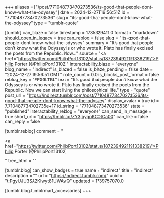 +++
aliases = ["/post/771048773470273536/its-good-that-people-dont-know-what-the-odyssey"]
date = 2024-12-27T19:56:51Z
id = "771048773470273536"
slug = "its-good-that-people-dont-know-what-the-odyssey"
type = "tumblr-quote"

[tumblr]
can_blaze = false
timestamp = 1735329411.0
format = "markdown"
should_open_in_legacy = true
can_reblog = false
slug = "its-good-that-people-dont-know-what-the-odyssey"
summary = "It’s good that people don’t know what the Odyssey is or who wrote it. Plato has finally excised the poets from the Republic. Now..."
source = "<a href=\"https://twitter.com/PhilipPort13102/status/1872394921191338219\">Philip Porter (@PhilipPort13102)</a>"
interactability_blaze = "everyone"
blog_name = "indirect"
is_blazed = false
is_blaze_pending = false
date = "2024-12-27 19:56:51 GMT"
note_count = 0.0
is_blocks_post_format = false
reblog_key = "FP56LTBL"
text = "It’s good that people don’t know what the Odyssey is or who wrote it. Plato has finally excised the poets from the Republic. Now we can start living the philosophical life."
type = "quote"
post_url = "https://indirect.tumblr.com/post/771048773470273536/its-good-that-people-dont-know-what-the-odyssey"
display_avatar = true
id = 7.710487734702735e+17
id_string = "771048773470273536"
state = "published"
interactability_reblog = "everyone"
can_send_in_message = true
short_url = "https://tmblr.co/ZY3jbygpKCOtCa00"
can_like = false
can_reply = false

[tumblr.reblog]
comment = "<p><a href=\"https://twitter.com/PhilipPort13102/status/1872394921191338219\">Philip Porter (@PhilipPort13102)</a></p>"
tree_html = ""

[tumblr.blog]
can_show_badges = true
name = "indirect"
title = "indirect"
description = ""
url = "https://indirect.tumblr.com/"
uuid = "t:PgyUJU3SA2Klwyt81UWAwQ"
updated = 1739757070.0

[tumblr.blog.tumblrmart_accessories]
+++
